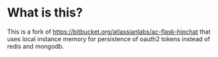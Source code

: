 # What is this?

This is a fork of https://bitbucket.org/atlassianlabs/ac-flask-hipchat that uses local instance memory for persistence of oauth2 tokens instead of redis and mongodb.
